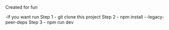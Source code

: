 Created for fun

-if you want run 
Step 1 - git clone this project
Step 2 - npm install --legacy-peer-deps
Step 3 - npm run dev
